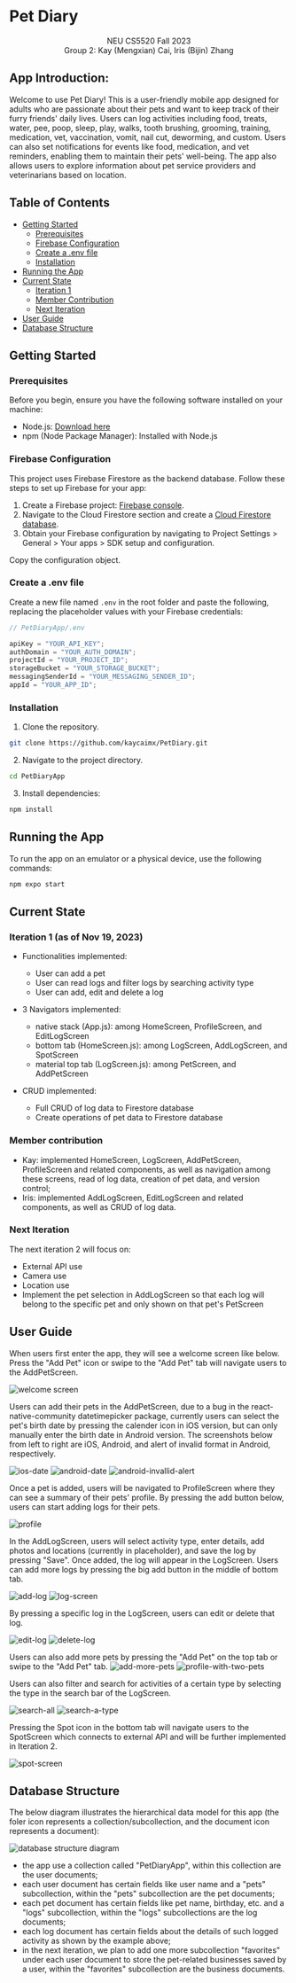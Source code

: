 # Pet Diary

<p style="text-align:center">NEU CS5520 Fall 2023<br>
Group 2: Kay (Mengxian) Cai, Iris (Bijin) Zhang</p>

## App Introduction:

Welcome to use Pet Diary! This is a user-friendly mobile app designed for adults who are passionate about their pets and want to keep track of their furry friends' daily lives. Users can log activities including food, treats, water, pee, poop, sleep, play, walks, tooth brushing, grooming, training, medication, vet, vaccination, vomit, nail cut, deworming, and custom. Users can also set notifications for events like food, medication, and vet reminders, enabling them to maintain their pets' well-being. The app also allows users to explore information about pet service providers and veterinarians based on location.

## Table of Contents

- [Getting Started](#getting-started)
  - [Prerequisites](#prerequisites)
  - [Firebase Configuration](#firebase-configuration)
  - [Create a .env file](#create-a-env-file)
  - [Installation](#installation)
- [Running the App](#running-the-app)
- [Current State](#current-state)
  - [Iteration 1](#iteration-1-as-of-nov-19-2023)
  - [Member Contribution](#member-contribution)
  - [Next Iteration](#next-iteration)
- [User Guide](#user-guide)
- [Database Structure](#database-structure)

## Getting Started

### Prerequisites

Before you begin, ensure you have the following software installed on your machine:

- Node.js: [Download here](https://nodejs.org/)
- npm (Node Package Manager): Installed with Node.js

### Firebase Configuration

This project uses Firebase Firestore as the backend database. Follow these steps to set up Firebase for your app:

1. Create a Firebase project: [Firebase console](https://console.firebase.google.com/).
2. Navigate to the Cloud Firestore section and create a [Cloud Firestore database](https://firebase.google.com/docs/firestore/quickstart).
3. Obtain your Firebase configuration by navigating to Project Settings > General > Your apps > SDK setup and configuration.

Copy the configuration object.

### Create a .env file

Create a new file named `.env` in the root folder and paste the following, replacing the placeholder values with your Firebase credentials:

```javascript
// PetDiaryApp/.env

apiKey = "YOUR_API_KEY";
authDomain = "YOUR_AUTH_DOMAIN";
projectId = "YOUR_PROJECT_ID";
storageBucket = "YOUR_STORAGE_BUCKET";
messagingSenderId = "YOUR_MESSAGING_SENDER_ID";
appId = "YOUR_APP_ID";
```

### Installation

1. Clone the repository.

```bash
git clone https://github.com/kaycaimx/PetDiary.git
```

2. Navigate to the project directory.

```bash
cd PetDiaryApp
```

3. Install dependencies:

```bash
npm install
```

## Running the App

To run the app on an emulator or a physical device, use the following commands:

```bash
npm expo start
```

## Current State

### Iteration 1 (as of Nov 19, 2023)

- Functionalities implemented:

  - User can add a pet
  - User can read logs and filter logs by searching activity type
  - User can add, edit and delete a log

- 3 Navigators implemented:
  - native stack (App.js): among HomeScreen, ProfileScreen, and EditLogScreen
  - bottom tab (HomeScreen.js): among LogScreen, AddLogScreen, and SpotScreen
  - material top tab (LogScreen.js): among PetScreen, and AddPetScreen
- CRUD implemented:
  - Full CRUD of log data to Firestore database
  - Create operations of pet data to Firestore database

### Member contribution

- Kay:
  implemented HomeScreen, LogScreen, AddPetScreen, ProfileScreen and related components, as well as navigation among these screens, read of log data, creation of pet data, and version control;
- Iris: implemented AddLogScreen, EditLogScreen and related components, as well as CRUD of log data.

### Next Iteration

The next iteration 2 will focus on:

- External API use
- Camera use
- Location use
- Implement the pet selection in AddLogScreen so that each log will belong to the specific pet and only shown on that pet's PetScreen

## User Guide

When users first enter the app, they will see a welcome screen like below. Press the "Add Pet" icon or swipe to the "Add Pet" tab will navigate users to the AddPetScreen.

![welcome screen](./PetDiaryApp/assets/screenshots/welcome.png)

Users can add their pets in the AddPetScreen, due to a bug in the react-native-community datetimepicker package, currently users can select the pet's birth date by pressing the calender icon in iOS version, but can only manually enter the birth date in Android version. The screenshots below from left to right are iOS, Android, and alert of invalid format in Android, respectively.

![ios-date](./PetDiaryApp/assets/screenshots/ios-date.PNG)
![android-date](./PetDiaryApp/assets/screenshots/android-date.png)
![android-invallid-alert](./PetDiaryApp/assets/screenshots/android-invalid-date.png)

Once a pet is added, users will be navigated to ProfileScreen where they can see a summary of their pets' profile. By pressing the add button below, users can start adding logs for their pets.

![profile](./PetDiaryApp/assets/screenshots/profile.png)

In the AddLogScreen, users will select activity type, enter details, add photos and locations (currently in placeholder), and save the log by pressing "Save". Once added, the log will appear in the LogScreen. Users can add more logs by pressing the big add button in the middle of bottom tab.

![add-log](./PetDiaryApp/assets/screenshots/add_log.PNG)
![log-screen](./PetDiaryApp/assets/screenshots/log.PNG)

By pressing a specific log in the LogScreen, users can edit or delete that log.

![edit-log](./PetDiaryApp/assets/screenshots/edit_log.PNG)
![delete-log](./PetDiaryApp/assets/screenshots/delete_log.PNG)

Users can also add more pets by pressing the "Add Pet" on the top tab or swipe to the "Add Pet" tab.
![add-more-pets](./PetDiaryApp/assets/screenshots/add_more_pet.PNG)
![profile-with-two-pets](./PetDiaryApp/assets/screenshots/profile_2pets.PNG)

Users can also filter and search for activities of a certain type by selecting the type in the search bar of the LogScreen.

![search-all](./PetDiaryApp/assets/screenshots/all_logs.PNG)
![search-a-type](./PetDiaryApp/assets/screenshots/search_logs.PNG)

Pressing the Spot icon in the bottom tab will navigate users to the SpotScreen which connects to external API and will be further implemented in Iteration 2.

![spot-screen](./PetDiaryApp/assets/screenshots/navigate_spot.PNG)

## Database Structure

The below diagram illustrates the hierarchical data model for this app (the foler icon represents a collection/subcollection, and the document icon represents a document):

![database structure diagram](./PetDiaryApp/assets/database_structure.png)

- the app use a collection called "PetDiaryApp", within this collection are the user documents;
- each user document has certain fields like user name and a "pets" subcollection, within the "pets" subcollection are the pet documents;
- each pet document has certain fields like pet name, birthday, etc. and a "logs" subcollection, within the "logs" subcollections are the log documents;
- each log document has certain fields about the details of such logged activity as shown by the example above;
- in the next iteration, we plan to add one more subcollection "favorites" under each user document to store the pet-related businesses saved by a user, within the "favorites" subcollection are the business documents.
